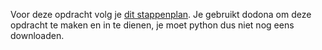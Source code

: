 Voor deze opdracht volg je [dit stappenplan](https://projects.raspberrypi.org/nl-NL/projects/deck-of-cards/0).
Je gebruikt dodona om deze opdracht te maken en in te dienen, je moet python dus niet nog eens downloaden.
